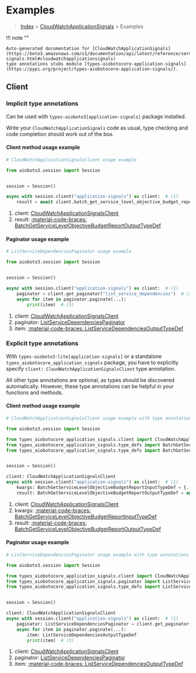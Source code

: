 # Examples

> [Index](../README.md) > [CloudWatchApplicationSignals](./README.md) > Examples

!!! note ""

    Auto-generated documentation for [CloudWatchApplicationSignals](https://boto3.amazonaws.com/v1/documentation/api/latest/reference/services/application-signals.html#cloudwatchapplicationsignals)
    type annotations stubs module [types-aiobotocore-application-signals](https://pypi.org/project/types-aiobotocore-application-signals/).

## Client

### Implicit type annotations

Can be used with `types-aioboto3[application-signals]` package installed.

Write your `CloudWatchApplicationSignals` code as usual,
type checking and code completion should work out of the box.



#### Client method usage example

```python
# CloudWatchApplicationSignalsClient usage example

from aioboto3.session import Session


session = Session()

async with session.client("application-signals") as client:  # (1)
    result = await client.batch_get_service_level_objective_budget_report()  # (2)
```

1. client: [CloudWatchApplicationSignalsClient](./client.md)
2. result: [:material-code-braces: BatchGetServiceLevelObjectiveBudgetReportOutputTypeDef](./type_defs.md#batchgetservicelevelobjectivebudgetreportoutputtypedef)



#### Paginator usage example

```python
# ListServiceDependenciesPaginator usage example

from aioboto3.session import Session


session = Session()

async with session.client("application-signals") as client:  # (1)
    paginator = client.get_paginator("list_service_dependencies")  # (2)
    async for item in paginator.paginate(...):
        print(item)  # (3)
```

1. client: [CloudWatchApplicationSignalsClient](./client.md)
2. paginator: [ListServiceDependenciesPaginator](./paginators.md#listservicedependenciespaginator)
3. item: [:material-code-braces: ListServiceDependenciesOutputTypeDef](./type_defs.md#listservicedependenciesoutputtypedef)




### Explicit type annotations

With `types-aioboto3-lite[application-signals]`
or a standalone `types_aiobotocore_application_signals` package, you have to explicitly specify
`client: CloudWatchApplicationSignalsClient` type annotation.

All other type annotations are optional, as types should be discovered automatically.
However, these type annotations can be helpful in your functions and methods.


#### Client method usage example

```python
# CloudWatchApplicationSignalsClient usage example with type annotations

from aioboto3.session import Session

from types_aiobotocore_application_signals.client import CloudWatchApplicationSignalsClient
from types_aiobotocore_application_signals.type_defs import BatchGetServiceLevelObjectiveBudgetReportOutputTypeDef
from types_aiobotocore_application_signals.type_defs import BatchGetServiceLevelObjectiveBudgetReportInputTypeDef


session = Session()

client: CloudWatchApplicationSignalsClient
async with session.client("application-signals") as client:  # (1)
    kwargs: BatchGetServiceLevelObjectiveBudgetReportInputTypeDef = {...}  # (2)
    result: BatchGetServiceLevelObjectiveBudgetReportOutputTypeDef = await client.batch_get_service_level_objective_budget_report(**kwargs)  # (3)
```

1. client: [CloudWatchApplicationSignalsClient](./client.md)
2. kwargs: [:material-code-braces: BatchGetServiceLevelObjectiveBudgetReportInputTypeDef](./type_defs.md#batchgetservicelevelobjectivebudgetreportinputtypedef)
3. result: [:material-code-braces: BatchGetServiceLevelObjectiveBudgetReportOutputTypeDef](./type_defs.md#batchgetservicelevelobjectivebudgetreportoutputtypedef)



#### Paginator usage example

```python
# ListServiceDependenciesPaginator usage example with type annotations

from aioboto3.session import Session

from types_aiobotocore_application_signals.client import CloudWatchApplicationSignalsClient
from types_aiobotocore_application_signals.paginator import ListServiceDependenciesPaginator
from types_aiobotocore_application_signals.type_defs import ListServiceDependenciesOutputTypeDef


session = Session()

client: CloudWatchApplicationSignalsClient
async with session.client("application-signals") as client:  # (1)
    paginator: ListServiceDependenciesPaginator = client.get_paginator("list_service_dependencies")  # (2)
    async for item in paginator.paginate(...):
        item: ListServiceDependenciesOutputTypeDef
        print(item)  # (3)
```

1. client: [CloudWatchApplicationSignalsClient](./client.md)
2. paginator: [ListServiceDependenciesPaginator](./paginators.md#listservicedependenciespaginator)
3. item: [:material-code-braces: ListServiceDependenciesOutputTypeDef](./type_defs.md#listservicedependenciesoutputtypedef)




